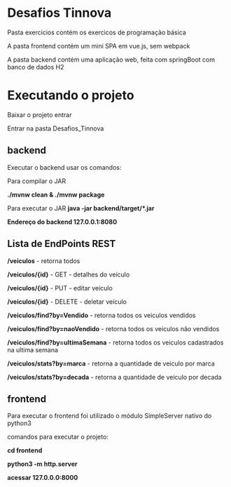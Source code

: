 # Desafios Tinnova

Pasta exercicios contém os exercicos de programação básica


A pasta frontend contém um mini SPA em vue.js, sem webpack  

A pasta backend contém uma aplicação web, feita com springBoot com banco de dados H2 

# Executando o projeto 

Baixar o projeto entrar

Entrar na pasta Desafios_Tinnova

## backend

Executar o backend usar os comandos: 

Para compilar o JAR

**./mvnw clean & ./mvnw package**

Para executar o JAR
**java -jar backend/target/*.jar**

**Endereço do backend 127.0.0.1:8080**

## Lista de EndPoints REST

**/veiculos** - retorna todos


**/veiculos/{id}** - GET - detalhes do veículo 


**/veiculos/{id}** - PUT - editar  veículo


**/veiculos/{id}** - DELETE - deletar veículo


**/veiculos/find?by=Vendido** - retorna todos os veiculos vendidos


**/veiculos/find?by=naoVendido** - retorna todos os veiculos não vendidos


**/veiculos/find?by=ultimaSemana** - retorna todos os veiculos cadastrados na ultima semana


**/veiculos/stats?by=marca** - retorna a quantidade de veiculo por marca

**/veiculos/stats?by=decada** - retorna a quantidade de veiculo por decada



## frontend

Para executar o frontend foi utilizado o módulo SimpleServer nativo do python3

comandos para executar o projeto: 


**cd frontend**

**python3 -m http.server**

**acessar 127.0.0.0:8000**

